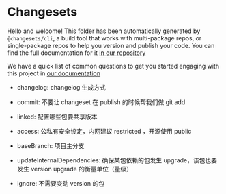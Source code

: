 # Changesets

Hello and welcome! This folder has been automatically generated by `@changesets/cli`, a build tool that works
with multi-package repos, or single-package repos to help you version and publish your code. You can
find the full documentation for it [in our repository](https://github.com/changesets/changesets)

We have a quick list of common questions to get you started engaging with this project in
[our documentation](https://github.com/changesets/changesets/blob/main/docs/common-questions.md)

- changelog: changelog 生成方式

- commit: 不要让 changeset 在 publish 的时候帮我们做 git add

- linked: 配置哪些包要共享版本

- access: 公私有安全设定，内网建议 restricted ，开源使用 public

- baseBranch: 项目主分支

- updateInternalDependencies: 确保某包依赖的包发生 upgrade，该包也要发生 version upgrade 的衡量单位（量级）

- ignore: 不需要变动 version 的包
